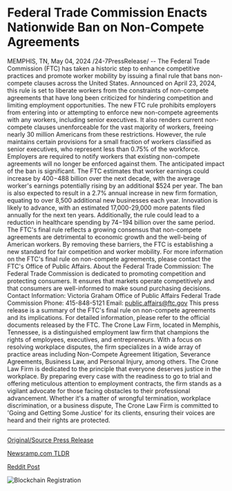 # Federal Trade Commission Enacts Nationwide Ban on Non-Compete Agreements

MEMPHIS, TN, May 04, 2024 /24-7PressRelease/ -- The Federal Trade Commission (FTC) has taken a historic step to enhance competitive practices and promote worker mobility by issuing a final rule that bans non-compete clauses across the United States. Announced on April 23, 2024, this rule is set to liberate workers from the constraints of non-compete agreements that have long been criticized for hindering competition and limiting employment opportunities.  The new FTC rule prohibits employers from entering into or attempting to enforce new non-compete agreements with any workers, including senior executives. It also renders current non-compete clauses unenforceable for the vast majority of workers, freeing nearly 30 million Americans from these restrictions. However, the rule maintains certain provisions for a small fraction of workers classified as senior executives, who represent less than 0.75% of the workforce. Employers are required to notify workers that existing non-compete agreements will no longer be enforced against them.  The anticipated impact of the ban is significant. The FTC estimates that worker earnings could increase by $400-$488 billion over the next decade, with the average worker's earnings potentially rising by an additional $524 per year. The ban is also expected to result in a 2.7% annual increase in new firm formation, equating to over 8,500 additional new businesses each year. Innovation is likely to advance, with an estimated 17,000-29,000 more patents filed annually for the next ten years. Additionally, the rule could lead to a reduction in healthcare spending by $74-$194 billion over the same period.  The FTC's final rule reflects a growing consensus that non-compete agreements are detrimental to economic growth and the well-being of American workers. By removing these barriers, the FTC is establishing a new standard for fair competition and worker mobility.  For more information on the FTC's final rule on non-compete agreements, please contact the FTC's Office of Public Affairs.  About the Federal Trade Commission: The Federal Trade Commission is dedicated to promoting competition and protecting consumers. It ensures that markets operate competitively and that consumers are well-informed to make sound purchasing decisions.  Contact Information: Victoria Graham Office of Public Affairs Federal Trade Commission Phone: 415-848-5121 Email: public.affairs@ftc.gov  This press release is a summary of the FTC's final rule on non-compete agreements and its implications. For detailed information, please refer to the official documents released by the FTC.  The Crone Law Firm, located in Memphis, Tennessee, is a distinguished employment law firm that champions the rights of employees, executives, and entrepreneurs. With a focus on resolving workplace disputes, the firm specializes in a wide array of practice areas including Non-Compete Agreement litigation, Severance Agreements, Business Law, and Personal Injury, among others. The Crone Law Firm is dedicated to the principle that everyone deserves justice in the workplace. By preparing every case with the readiness to go to trial and offering meticulous attention to employment contracts, the firm stands as a vigilant advocate for those facing obstacles to their professional advancement. Whether it's a matter of wrongful termination, workplace discrimination, or a business dispute, The Crone Law Firm is committed to 'Going and Getting Some Justice' for its clients, ensuring their voices are heard and their rights are protected. 

---

[Original/Source Press Release](https://www.24-7pressrelease.com/press-release/510663/federal-trade-commission-enacts-nationwide-ban-on-non-compete-agreements)
                    

[Newsramp.com TLDR](None) 



[Reddit Post](https://www.reddit.com/r/Business_NewsRamp/comments/1cjug7b/ftc_issues_historic_ban_on_noncompete_agreements/) 



![Blockchain Registration](https://cdn.newsramp.app/24-7PressRelease/qrcode/245/4/icyfvpt.webp)